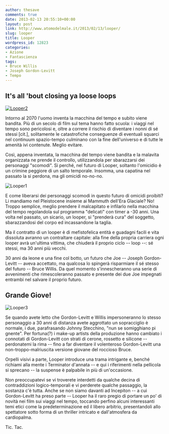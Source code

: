 ```yaml
---
author: thesave
comments: true
date: 2013-02-13 20:55:10+00:00
layout: post
link: http://www.atomodelmale.it/2013/02/13/looper/
slug: looper
title: Looper
wordpress_id: 12823
categories:
- Azione
- Fantascienza
tags:
- Bruce Willis
- Joseph Gordon-Levitt
- Tempo
---
```


## It's all 'bout closing ya loose loops


[![Looper2](http://www.atomodelmale.it/wp-content/uploads/2013/02/Looper2-231x300.jpg)](http://www.atomodelmale.it/wp-content/uploads/2013/02/Looper2.jpg)

Intorno al 2070 l'uomo inventa la macchina del tempo e subito viene bandita. Più di un secolo di film sul tema hanno fatto scuola: i viaggi nel tempo sono pericolosi e, oltre a correre il rischio di diventare i nonni di sé stessi [cit.], solitamente le catastrofiche conseguenze di eventuali squarci nel continuum spazio-tempo culminano con la fine dell'universo e di tutte le amenità ivi contenute. Meglio evitare.

Così, appena inventata, la macchina del tempo viene bandita e la malavita organizzata ne prende il controllo, utilizzandola per sbarazzarsi dei personaggi "scomodi". Si perché, nel futuro di Looper, soltanto l'omicidio è un crimine peggiore di un salto temporale. Insomma, una capatina nel passato la si perdona, ma gli omicidi no-no-no.

![Looper1](http://www.atomodelmale.it/wp-content/uploads/2013/02/Looper1-300x200.jpg)

E come liberarsi dei personaggi scomodi in questo futuro di omicidi proibiti? Li mandiamo nel Pleistocene insieme ai Mammuth dell'Era Glaciale? No! Troppo semplice, meglio prendere il malcapitato e infilarlo nella macchina del tempo regolandola sul programma "delicati" con timer a -30 anni. Una volta nel passato, un sicario, un looper, si "prenderà cura" del soggetto, sbarazzandosi del corpo ed incassandone la taglia.

Ma il contratto di un looper è di mefistofelica entità e guadagni facili e vita dissoluta avranno un contraltare capitale: alla fine della propria carriera ogni looper avrà un'ultima vittima, che chiuderà il proprio ciclo -- loop --: sé stessi, ma 30 anni più vecchi.

30 anni da leone e una fine col botto, un futuro che Joe -- Joseph Gordon-Levitt -- aveva accettato, ma qualcosa lo spingerà risparmiare il sé stesso del futuro -- Bruce Willis. Da quel momento s'innescheranno una serie di avvenimenti che rimescoleranno passato e presente dei due Joe impegnati entrambi nel salvare il proprio futuro.



## Grande Giove!


![Looper3](http://www.atomodelmale.it/wp-content/uploads/2013/02/Looper3-300x200.jpg)

Se quando avete letto che Gordon-Levitt e Willis impersoneranno lo stesso personaggio a 30 anni di distanza avete aggrottato un sopracciglio è normale, i due, parafrasando Johnny Stecchino, "nun se somigghiano pi gnente". Per fortuna(?) i make-up artists della produzione hanno cambiato i connotati di Gordon-Levitt con strati di cerone, rossetto e silicone -- perdonatemi la rima -- fino a far diventare il volenteroso Gordon-Levitt una non-troppo-malriuscita versione giovane del roccioso Bruce.

Orpelli visivi a parte, Looper introduce una trama intrigante e, benché richiami alla mente i Terminator d'annata -- e qui i riferimenti nella pellicola si sprecano -- la suspense è palpabile in più di un'occasione.

Non preoccupatevi se vi troverete interdetti da qualche decina di contraddizioni logico-temporali e vi perderete qualche passaggio, la sostanza c'è tutta. Anche se non siamo davanti ad Incepiton -- a cui Gordon-Levitt ha preso parte -- Looper ha il raro pregio di portare un po' di novità nei film sui viaggi nel tempo, toccando perfino alcuni interessanti temi etici come la predeterminazione ed il libero arbitrio, presentandoli allo spettatore sotto forma di un thriller intricato e dall'atmosfera da cardiopalma.

Tic. Tac.
